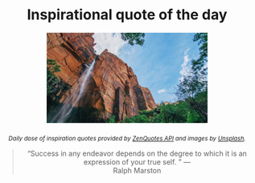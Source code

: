 
<div align="center">

# Inspirational quote of the day

<img src="./data/photo.jpeg" alt="Beautiful nature photo" width="320" height="180">

<sub><i>Daily dose of inspiration quotes provided by [ZenQuotes API](https://zenquotes.io/) and images by [Unsplash](https://unsplash.com/).</i></sub>


<blockquote>&ldquo;Success in any endeavor depends on the degree to which it is an expression of your true self. &rdquo; &mdash; <footer>Ralph Marston</footer></blockquote>

</div>
